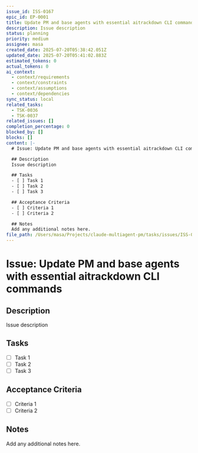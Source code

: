 ```yaml
---
issue_id: ISS-0167
epic_id: EP-0001
title: Update PM and base agents with essential aitrackdown CLI commands
description: Issue description
status: planning
priority: medium
assignee: masa
created_date: 2025-07-20T05:38:42.051Z
updated_date: 2025-07-20T05:41:02.883Z
estimated_tokens: 0
actual_tokens: 0
ai_context:
  - context/requirements
  - context/constraints
  - context/assumptions
  - context/dependencies
sync_status: local
related_tasks:
  - TSK-0036
  - TSK-0037
related_issues: []
completion_percentage: 0
blocked_by: []
blocks: []
content: |-
  # Issue: Update PM and base agents with essential aitrackdown CLI commands

  ## Description
  Issue description

  ## Tasks
  - [ ] Task 1
  - [ ] Task 2
  - [ ] Task 3

  ## Acceptance Criteria
  - [ ] Criteria 1
  - [ ] Criteria 2

  ## Notes
  Add any additional notes here.
file_path: /Users/masa/Projects/claude-multiagent-pm/tasks/issues/ISS-0167-update-pm-and-base-agents-with-essential-aitrackdown-cli-commands.md
---
```


# Issue: Update PM and base agents with essential aitrackdown CLI commands

## Description
Issue description

## Tasks
- [ ] Task 1
- [ ] Task 2
- [ ] Task 3

## Acceptance Criteria
- [ ] Criteria 1
- [ ] Criteria 2

## Notes
Add any additional notes here.
